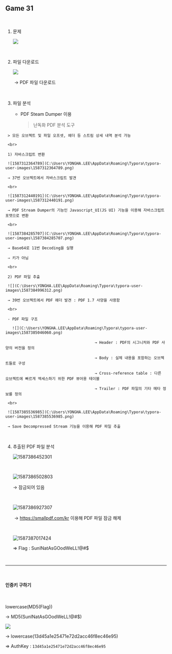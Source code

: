 ## Game 31

<br>

1. 문제

   ![](C:\Users\YONGHA.LEE\AppData\Roaming\Typora\typora-user-images\1587310287281.png)

<br>

2. 파일 다운로드

   ![](C:\Users\YONGHA.LEE\AppData\Roaming\Typora\typora-user-images\1587310329371.png)

   ​	→ PDF 파일 다운로드

<br>

3. 파일 분석

   - PDF Steam Dumper 이용

     > 난독화 PDF 분석 도구
>
     > 모든 오브젝트 및 파일 오프셋, 헤더 등 스트림 상세 내역 분석 가능

     <br>
     
     1) 자바스크립트 변환	
     
     ![1587312364789](C:\Users\YONGHA.LEE\AppData\Roaming\Typora\typora-user-images\1587312364789.png)
     
     → 37번 오브젝트에서 자바스크립트 발견
     
     <br>
     
     ![1587312440191](C:\Users\YONGHA.LEE\AppData\Roaming\Typora\typora-user-images\1587312440191.png)
     
     → PDF Stream Dumper의 기능인 Javascript_UI(JS UI) 기능을 이용해 자바스크립트 포맷으로 변환
     
     <br>
     
     ![1587384285707](C:\Users\YONGHA.LEE\AppData\Roaming\Typora\typora-user-images\1587384285707.png)
     
     → Base64로 11번 Decoding을 실행
     
     ⇒ 키가 아님
     
     <br>
     
     2) PDF 파일 추출
     
     ![](C:\Users\YONGHA.LEE\AppData\Roaming\Typora\typora-user-images\1587384996312.png)
     
     → 39번 오브젝트에서 PDF 헤더 발견 : PDF 1.7 사양을 사용함
     
     <br>
     
     - PDF 파일 구조
     
       ![](C:\Users\YONGHA.LEE\AppData\Roaming\Typora\typora-user-images\1587385046060.png)
     
     ​										→ Header : PDF의 시그니처와 PDF 사양의 버전을 정의
     
     ​										→ Body : 실제 내용을 포함하는 오브젝트들로 구성
     
     ​										→ Cross-reference table : 다른 오브젝트에 빠르게 엑세스하기 위한 PDF 뷰어용 테이블
     
     ​										→ Trailer : PDF 파일의 기타 메타 정보를 정의
     
     <br>
     
     ![1587385536985](C:\Users\YONGHA.LEE\AppData\Roaming\Typora\typora-user-images\1587385536985.png)
     
     → Save Decompressed Stream 기능을 이용해 PDF 파일 추출

​			<br>

4. 추출된 PDF 파일 분석

   ![1587386452301](C:\Users\YONGHA.LEE\AppData\Roaming\Typora\typora-user-images\1587386452301.png)

   ​	<br>

   ![1587386502803](C:\Users\YONGHA.LEE\AppData\Roaming\Typora\typora-user-images\1587386502803.png)	

   → 잠금되어 있음

   <br>

   ![1587386927307](C:\Users\YONGHA.LEE\AppData\Roaming\Typora\typora-user-images\1587386927307.png)

   ​	→ https://smallpdf.com/kr 이용해 PDF 파일 잠금 해제

   <br>

   ![1587387017424](C:\Users\YONGHA.LEE\AppData\Roaming\Typora\typora-user-images\1587387017424.png)

   ⇒ Flag : SunINatAsGOodWeLL!@#$

<br>

-----------------

<br>

#### 인증키 구하기

<br>

lowercase(MD5(Flag))

→ MD5(SunINatAsGOodWeLL!@#$)

![](C:\Users\YONGHA.LEE\AppData\Roaming\Typora\typora-user-images\1587387170213.png)

→ lowercase(13d45a1e25471e72d2acc46f8ec46e95)

⇒ AuthKey : `13d45a1e25471e72d2acc46f8ec46e95`

